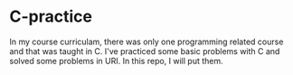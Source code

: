 # C-practice
In my course curriculam, there was only one programming related course and that was taught in C. I've practiced some basic problems with C and solved some problems in URI. In this repo, I will put them.
